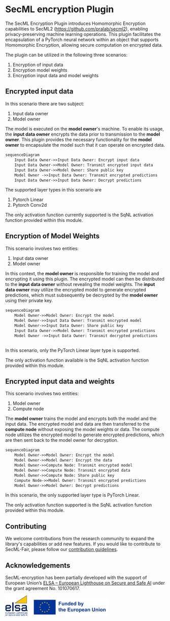 # SecML encryption Plugin
The SecML Encryption Plugin introduces Homomorphic Encryption capabilities to SecML2 (https://github.com/pralab/secml2), enabling privacy-preserving machine learning operations. This plugin facilitates the encapsulation of a PyTorch neural network within an object that supports Homomorphic Encryption, allowing secure computation on encrypted data.

The plugin can be utilized in the following three scenarios:
1. Encryption of input data
2. Encryption model weights
3. Encryption input data and model weights

## Encrypted input data
In this scenario there are two subject:
1. Input data owner
2. Model owner

The model is executed on the **model owner**'s machine. To enable its usage, the **input data owner** encrypts the data prior to transmission to the **model owner**. This plugin provides the necessary functionality for the **model owner** to encapsulate the model such that it can operate on encrypted data.

```mermaid
sequenceDiagram
    Input Data Owner->>Input Data Owner: Encrypt input data
    Input Data Owner->>Model Owner: Transmit encrypted input data
    Input Data Owner->>Model Owner: Share public key
    Model Owner ->>Input Data Owner: Transmit encrypted predictions
    Input Data Owner->>Input Data Owner: Decrypt predictions
```

The supported layer types in this scenario are
1. Pytorch Linear
2. Pytorch Conv2d

The only activation function currently supported is the SqNL activation function provided within this module.

## Encryption of Model Weights
This scenario involves two entities:
1. Input data owner
2. Model owner

In this context, the **model owner** is responsible for training the model and encrypting it using this plugin. The encrypted model can then be distributed to the **input data owner** without revealing the model weights. The **input data owner** may utilize the encrypted model to generate encrypted predictions, which must subsequently be decrypted by the **model owner** using their private key.

```mermaid
sequenceDiagram
    Model Owner->>Model Owner: Encrypt the model
    Model Owner->>Input Data Owner: Transmit encrypted model
    Model Owner->>Input Data Owner: Share public key
    Input Data Owner->>Model Owner: Transmit encrypted predictions
    Model Owner ->>Input Data Owner: Transmit decrypted predictions
    
```

In this scenario, only the PyTorch Linear layer type is supported.

The only activation function available is the SqNL activation function provided within this module.

## Encrypted input data and weights
This scenario involves two entities:
1. Model owner
2. Compute node

The **model owner** trains the model and encrypts both the model and the input data. The encrypted model and data are then transferred to the **compute node** without exposing the model weights or data. The compute node utilizes the encrypted model to generate encrypted predictions, which are then sent back to the model owner for decryption.

```mermaid
sequenceDiagram
    Model Owner->>Model Owner: Encrypt the model
    Model Owner->>Model Owner: Encrypt the data
    Model Owner->>Compute Node: Transmit encrypted model
    Model Owner->>Compute Node: Transmit encrypted data
    Model Owner->>Compute Node: Share public key
    Compute Node->>Model Owner: Transmit encrypted predictions
    Model Owner->>Model Owner: Decrypt predictions
```

In this scenario, the only supported layer type is PyTorch Linear.

The only activation function supported is the SqNL activation function provided within this module.

## Contributing

We welcome contributions from the research community to expand the library's capabilities or add new features. 
If you would like to contribute to SecML-Fair, please follow our [contribution guidelines](https://github.com/simoneminisi/secml-fair/blob/main/CONTRIBUTING.md).

## Acknowledgements
SecML-encryption has been partially developed with the support of European Union’s [ELSA – European Lighthouse on Secure and Safe AI](https://elsa-ai.eu) under the grant agreement No. 101070617.

<img src="assets/logos/elsa.jpg" alt="elsa" style="width:70px;"/> &nbsp;&nbsp; 
<img src="assets/logos/FundedbytheEU.png" alt="europe" style="width:240px;"/>
